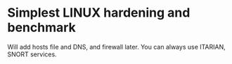 # Simplest LINUX hardening and benchmark

Will add hosts file and DNS, and firewall later. You can always use ITARIAN, SNORT services.
